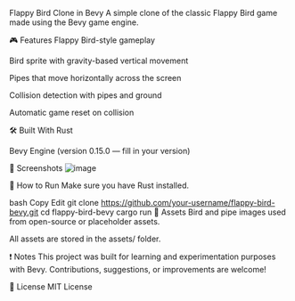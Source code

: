 Flappy Bird Clone in Bevy
A simple clone of the classic Flappy Bird game made using the Bevy game engine.

🎮 Features
Flappy Bird-style gameplay

Bird sprite with gravity-based vertical movement

Pipes that move horizontally across the screen

Collision detection with pipes and ground

Automatic game reset on collision

🛠️ Built With
Rust

Bevy Engine (version 0.15.0 — fill in your version)

📸 Screenshots
![image](https://github.com/user-attachments/assets/aeb2011e-d7c9-491b-9ada-edf7ec1340ff)


🚀 How to Run
Make sure you have Rust installed.

bash
Copy
Edit
git clone https://github.com/your-username/flappy-bird-bevy.git
cd flappy-bird-bevy
cargo run
📁 Assets
Bird and pipe images used from open-source or placeholder assets.

All assets are stored in the assets/ folder.

❗ Notes
This project was built for learning and experimentation purposes with Bevy. Contributions, suggestions, or improvements are welcome!

📜 License
MIT License
